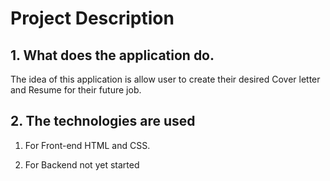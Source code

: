 # Project Description

## 1. What does the application do.

The idea of this application is allow user to create their desired Cover letter and Resume for their future job.

## 2. The technologies are used

1. For Front-end
   HTML and CSS.

2. For Backend
   not yet started
